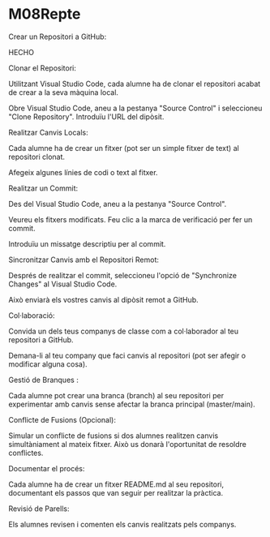 # M08Repte

Crear un Repositori a GitHub:

HECHO

Clonar el Repositori:


Utilitzant Visual Studio Code, cada alumne ha de clonar el repositori acabat de crear a la seva màquina local.

Obre Visual Studio Code, aneu a la pestanya "Source Control" i seleccioneu "Clone Repository". Introduïu l'URL del dipòsit.



Realitzar Canvis Locals:

Cada alumne ha de crear un fitxer (pot ser un simple fitxer de text) al repositori clonat.

Afegeix algunes línies de codi o text al fitxer.



Realitzar un Commit:

Des del Visual Studio Code, aneu a la pestanya "Source Control".

Veureu els fitxers modificats. Feu clic a la marca de verificació per fer un commit.

Introduïu un missatge descriptiu per al commit.


Sincronitzar Canvis amb el Repositori Remot:

Després de realitzar el commit, seleccioneu l'opció de "Synchronize Changes" al Visual Studio Code.

Això enviarà els vostres canvis al dipòsit remot a GitHub.


Col·laboració:

Convida un dels teus companys de classe com a col·laborador al teu repositori a GitHub.

Demana-li al teu company que faci canvis al repositori (pot ser afegir o modificar alguna cosa).


Gestió de Branques :

Cada alumne pot crear una branca (branch) al seu repositori per experimentar amb canvis sense afectar la branca principal (master/main).


Conflicte de Fusions (Opcional):

Simular un conflicte de fusions si dos alumnes realitzen canvis simultàniament al mateix fitxer. Això us donarà l'oportunitat de resoldre conflictes.


Documentar el procés:

Cada alumne ha de crear un fitxer README.md al seu repositori, documentant els passos que van seguir per realitzar la pràctica.


Revisió de Parells:

Els alumnes revisen i comenten els canvis realitzats pels companys.
